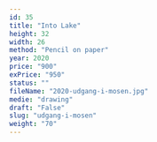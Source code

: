 ```yaml
---
id: 35
title: "Into Lake"
height: 32
width: 26
method: "Pencil on paper"
year: 2020
price: "900"
exPrice: "950"
status: ""
fileName: "2020-udgang-i-mosen.jpg"
medie: "drawing"
draft: "False"
slug: "udgang-i-mosen"
weight: "70"
---
```


